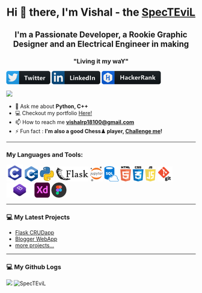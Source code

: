 <h1 align="center">Hi 👋 there, I'm Vishal - the <a href="http://spectevil.github.io">SpecTEviL</a></h1>
<h2 align="center">I'm a Passionate Developer, a Rookie Graphic Designer and an Electrical Engineer in making</h2>
<h3 align="center">"Living it my waY"</h3>
<!--<p><img src="https://github.com/SpecTEviL/SpecTEviL/blob/main/Dashboard%20Final.jpg" alt="SpecTEviL" /></p>-->

<p><a title="Twitter Profile" href="https://twitter.com/vishalpatil1810"><img alt="MY Twitter Profile" src="https://github.com/SpecTEviL/SpecTEviL/blob/main/icons/twitter.png" height="35" /></a>
  <a title="LinkedIn Profile" href="https://linkedin.com/in/vishalrameshpatil"><img alt="MY LinkedIn Profile" src="https://github.com/SpecTEviL/SpecTEviL/blob/main/icons/linkedin.png" height="35" /></a>
<!--   <a title="Instagram Profile" href="https://www.instagram.com/_vishal_._lahsiv_/"><img alt="MY Instagram Profile" src="https://github.com/SpecTEviL/SpecTEviL/blob/main/icons/instagram.png" height="35" /></a> -->
<!--   <a title="Youtube Profile" href="https://www.youtube.com/channel/UCuLhl2ErufGwLFJlHKmBPGA
"><img alt="MY Youtube Channel" src="https://github.com/SpecTEviL/SpecTEviL/blob/main/icons/youtube.png" height="35" /></a> -->
  <a title="Hackerrank Profile" href="https://www.hackerrank.com/vishalrpatil1811"><img alt="MY Hackerrank Profile" src="https://github.com/SpecTEviL/SpecTEviL/blob/main/icons/hackerrank.png" height="35" /></a>
<!--   <a title="Devto Profile" href="https://dev.to/vishalrpatil1810"><img alt="MY Devto Profile" src="https://github.com/SpecTEviL/SpecTEviL/blob/main/icons/devto.png" height="35" /></a> -->
</p>
  
![](https://komarev.com/ghpvc/?username=SpecTEviL&color=orange&style=plastic)

- 💬 Ask me about **Python, C++**
- 💻 Checkout my portfolio [Here!](https://spectevil.github.io/)
- 📫 How to reach me **vishalrp18100@gmail.com**
- ⚡ Fun fact : **I'm also a good Chess♟ player, [Challenge me](https://www.chess.com/member/spect_evil)!**

---

### My Languages and Tools:

<p align="left">
  <img src="https://github.com/SpecTEviL/SpecTEviL/blob/main/icons/c.png" alt="C" title="C" height="45"/>
  <img src="https://github.com/SpecTEviL/SpecTEviL/blob/main/icons/c++.png" alt="cplusplus" title="C++" height="40"/>
  <img src="https://github.com/SpecTEviL/SpecTEviL/blob/main/icons/python.png" alt="python" title="Python" height="40"/>
  <img src="https://github.com/SpecTEviL/SpecTEviL/blob/main/icons/flaskdark.png" alt="flask" title="Flask" height="40"/>
  <img src="https://github.com/SpecTEviL/SpecTEviL/blob/main/icons/jupyter.png" alt="jupyter" title="Jupyter" height="40"/>
  <img src="https://github.com/SpecTEviL/SpecTEviL/blob/main/icons/sql.png" alt="sqlite" title="SQLite3" height="40"/>
  <img src="https://github.com/SpecTEviL/SpecTEviL/blob/main/icons/html.png" title="HTML5" alt="html5" height="40"/>
  <img src="https://github.com/SpecTEviL/SpecTEviL/blob/main/icons/css.png" alt="css3" title="CSS3" height="40"/>
  <img src="https://github.com/SpecTEviL/SpecTEviL/blob/main/icons/javascript.png" alt="javascript" title="Javascript" height="40"/>
  <img src="https://github.com/SpecTEviL/SpecTEviL/blob/main/icons/git.png" alt="git" title="Git" height="40"/>
  <img src="https://github.com/SpecTEviL/SpecTEviL/blob/main/icons/bootstrap.png" alt="bootstrap" title="Bootstrap 4" height="40"/>
  <img src="https://github.com/SpecTEviL/SpecTEviL/blob/main/icons/adobexd.png" alt="xd" title="Adobe XD" height="40"/>
  <img src="https://github.com/SpecTEviL/SpecTEviL/blob/main/icons/figma.png" alt="figma" title="Figma" height="40"/>
  
  </p>

---

### 💻 My Latest Projects

<!-- - [Score Predictor](https://github.com/SpecTEviL/TSF-Grip-Task-1)-->
- [Flask CRUDapp](https://github.com/SpecTEviL/CRUDapp)
- [Blogger WebApp](https://github.com/SpecTEviL/Blogger-by-SpecTEviL)
- [more projects...](https://github.com/SpecTEviL?tab=repositories)

---

### 💻  My Github Logs

<p>
  <img height="160em" src="https://github-readme-stats.vercel.app/api?username=SpecTEviL&theme=radical&show_icons=true" />
  <img height="160em" float="right" src="https://github-readme-streak-stats.herokuapp.com/?user=SpecTEviL" alt="SpecTEviL" />
</p>
<!-- <img src="https://github-readme-stats.vercel.app/api/top-langs/?username=SpecTEviL&theme=radical" />
<p align="center" width="80%">
  <img width="80%" src="https://metrics.lecoq.io/SpecTEviL?template=classic&base.community=0&base.repositories=0&followup=1&isocalendar=1&languages=1&pagespeed=1&pagespeed.detailed=false&pagespeed.screenshot=false&isocalendar.duration=full-year&config.timezone=Asia%2FCalcutta&config.animated=true" />
</p>
-->
